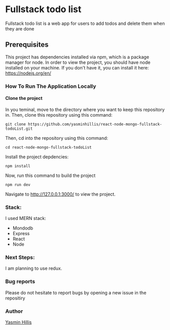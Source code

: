 # Fullstack todo list

Fullstack todo list is a web app for users to add todos and delete them when they are done

## Prerequisites


This project has dependencies installed via npm, which is a package manager for node. In order to view the project, you should have node installed on your machine. If you don't have it, you can install it here: https://nodejs.org/en/

### How To Run The Application Locally

#### Clone the project

In you teminal, move to the directory where you want to keep this repository in. Then, clone this repository using this command:

    git clone https://github.com/yasminhillis/react-node-mongo-fullstack-todoList.git
Then, cd into the repository using this command:

    cd react-node-mongo-fullstack-todoList
Install the project depdencies:

    npm install

Now, run this command to build the project

    npm run dev

Navigate to http://127.0.0.1:3000/ to view the project.

### Stack:
I used MERN stack: 

- Mondodb
- Express
- React
- Node


### Next Steps:

I am planning to use redux.

### Bug reports

Please do not hesitate to report bugs by opening a new issue in the repositiry

### Author


[Yasmin Hillis](https://github.com/yasminhillis)

